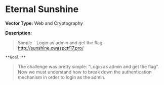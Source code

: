 # Eternal Sunshine
**Vector Type:** Web and Cryptography

**Description:** 

> Simple -
> Login as admin and get the flag
> http://sunshine.owaspctf17.pro/

	**Goal:** 

> The challenge was pretty simple: "Login as admin and get the flag”. 
> Now we must understand how to break down the authentication mechanism in order to login as the admin. 
